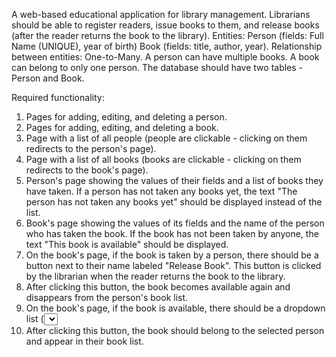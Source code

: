   A web-based educational application for library management. Librarians should be able to register readers, 
issue books to them, and release books (after the reader returns the book to the library).
  Entities:
Person (fields: Full Name (UNIQUE), year of birth)
Book (fields: title, author, year).
Relationship between entities: One-to-Many.
  A person can have multiple books. A book can belong to only one person.
The database should have two tables - Person and Book.

Required functionality:

1) Pages for adding, editing, and deleting a person.
2) Pages for adding, editing, and deleting a book.
3) Page with a list of all people (people are clickable - clicking on them redirects to the person's page).
4) Page with a list of all books (books are clickable - clicking on them redirects to the book's page).
5) Person's page showing the values of their fields and a list of books they have taken. If a person has not taken any books yet, the text "The person has not taken any books yet" should be displayed instead of the list.
6) Book's page showing the values of its fields and the name of the person who has taken the book. If the book has not been taken by anyone, the text "This book is available" should be displayed.
7) On the book's page, if the book is taken by a person, there should be a button next to their name labeled "Release Book". This button is clicked by the librarian when the reader returns the book to the library.
8) After clicking this button, the book becomes available again and disappears from the person's book list.
9) On the book's page, if the book is available, there should be a dropdown list (<select>) with all the people and a button labeled "Assign Book". This button is clicked by the librarian when a reader wants to take this book home.
10) After clicking this button, the book should belong to the selected person and appear in their book list.
